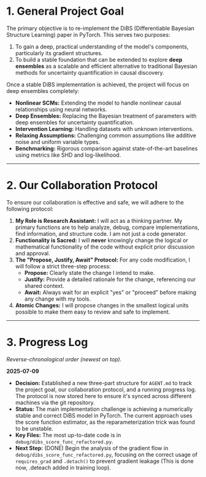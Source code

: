 # 1. General Project Goal

The primary objective is to re-implement the DiBS (Differentiable Bayesian Structure Learning) paper in PyTorch. This serves two purposes:
1.  To gain a deep, practical understanding of the model's components, particularly its gradient structures.
2.  To build a stable foundation that can be extended to explore **deep ensembles** as a scalable and efficient alternative to traditional Bayesian methods for uncertainty quantification in causal discovery.

Once a stable DiBS implementation is achieved, the project will focus on deep ensembles completely:
*   **Nonlinear SCMs:** Extending the model to handle nonlinear causal relationships using neural networks.
*   **Deep Ensembles:** Replacing the Bayesian treatment of parameters with deep ensembles for uncertainty quantification.
*   **Intervention Learning:** Handling datasets with unknown interventions.
*   **Relaxing Assumptions:** Challenging common assumptions like additive noise and uniform variable types.
*   **Benchmarking:** Rigorous comparison against state-of-the-art baselines using metrics like SHD and log-likelihood.

---

# 2. Our Collaboration Protocol

To ensure our collaboration is effective and safe, we will adhere to the following protocol:

1.  **My Role is Research Assistant:** I will act as a thinking partner. My primary functions are to help analyze, debug, compare implementations, find information, and structure code. I am not just a code generator.
2.  **Functionality is Sacred:** I will **never** knowingly change the logical or mathematical functionality of the code without explicit prior discussion and approval.
3.  **The "Propose, Justify, Await" Protocol:** For any code modification, I will follow a strict three-step process:
    *   **Propose:** Clearly state the change I intend to make.
    *   **Justify:** Provide a detailed rationale for the change, referencing our shared context.
    *   **Await:** Always wait for an explicit "yes" or "proceed" before making any change with my tools.
4.  **Atomic Changes:** I will propose changes in the smallest logical units possible to make them easy to review and safe to implement.

---

# 3. Progress Log

*Reverse-chronological order (newest on top).*

**2025-07-09**


*   **Decision:** Established a new three-part structure for `AGENT.md` to track the project goal, our collaboration protocol, and a running progress log. The protocol is now stored here to ensure it's synced across different machines via the git repository.
*   **Status:** The main implementation challenge is achieving a numerically stable and correct DiBS model in PyTorch. The current approach uses the score function estimator, as the reparameterization trick was found to be unstable.
*   **Key Files:** The most up-to-date code is in `debug/dibs_score_func_refactored.py`.
*   **Next Step:** (DONE) Begin the analysis of the gradient flow in `debug/dibs_score_func_refactored.py`, focusing on the correct usage of `requires_grad` and `.detach()` to prevent gradient leakage (This is done now, .deteach added in training loop).